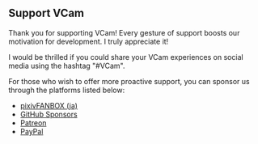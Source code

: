 **Support VCam**
---

Thank you for supporting VCam! Every gesture of support boosts our motivation for development. I truly appreciate it!

I would be thrilled if you could share your VCam experiences on social media using the hashtag "#VCam".

For those who wish to offer more proactive support, you can sponsor us through the platforms listed below:

- [pixivFANBOX (ja)](https://tattn.fanbox.cc/plans)
- [GitHub Sponsors](https://github.com/sponsors/tattn)
- [Patreon](https://www.patreon.com/tattn)
- [PayPal](https://www.paypal.com/paypalme/tattn)